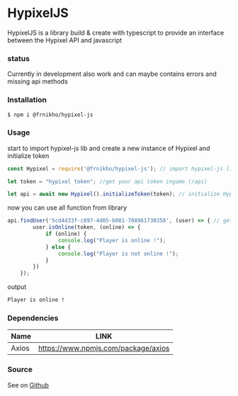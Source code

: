 # HypixelJS

HypixelJS is a library build & create with typescript to provide an interface between the Hypixel API and javascript

### status 
Currently in development also work and can maybe contains errors and missing api methods

### Installation
```sh
$ npm i @frnikho/hypixel-js
```

### Usage

start to import hypixel-js lib and create a new instance of Hypixel and initialize token
```javascript
const Hypixel = require('@frnikho/hypixel-js'); // import hypixel-js library

let token = "hypixel token"; //get your api token ingame (/api)

let api = await new Hypixel().initializeToken(token); // initialize Hypixel class with token
```

now you can use all function from library

```javascript
api.findUser('5cd4d33f-c897-4d05-b081-708961730358', (user) => { // get user info from hypixel server
        user.isOnline(token, (online) => {
            if (online) {
                console.log("Player is online !");
            } else {
                console.log("Player is not online !");
            }
        })
    });
```
output
```sh
Player is online !
```

### Dependencies

| Name | LINK |
| ------ | ------ |
| Axios | https://www.npmjs.com/package/axios |

### Source

See on [Github](https://github.com/frnikho/HypixelJS)
